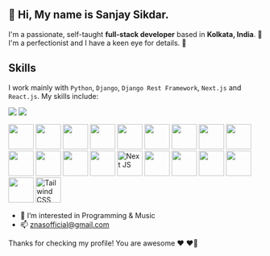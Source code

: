 ## 👋 Hi, My name is Sanjay Sikdar.

I'm a passionate, self-taught **full-stack developer** based in **Kolkata, India**. 🌱
I'm a perfectionist and I have a keen eye for details.  👀


## Skills

I work mainly with `Python`, `Django`, `Django Rest Framework`, `Next.js` and `React.js`. My skills include:

[![](https://img.shields.io/twitter/follow/znas_sanjay)](https://twitter.com/znas_sanjay) [![](https://img.shields.io/github/followers/sannjayy?style=social)](https://github.com/sannjayy) 

<p>
    <img src="https://cdn.jsdelivr.net/gh/devicons/devicon/icons/python/python-original.svg" width="50" height="50" />
    <img src="https://cdn.jsdelivr.net/gh/devicons/devicon/icons/django/django-plain-wordmark.svg" width="50" height="50" />
    <img src="https://cdn.jsdelivr.net/gh/devicons/devicon/icons/git/git-plain-wordmark.svg" width="50" height="50" />
    <img src="https://cdn.jsdelivr.net/gh/devicons/devicon/icons/postgresql/postgresql-plain-wordmark.svg" width="50" height="50" />
    <img src="https://cdn.jsdelivr.net/gh/devicons/devicon/icons/mysql/mysql-original-wordmark.svg" width="50" height="50" />
    <img src="https://cdn.jsdelivr.net/gh/devicons/devicon/icons/redis/redis-plain-wordmark.svg" width="50" height="50" />
    <img src="https://cdn.jsdelivr.net/gh/devicons/devicon/icons/nginx/nginx-original.svg" width="50" height="50" />
    <img src="https://cdn.jsdelivr.net/gh/devicons/devicon/icons/bash/bash-original.svg" width="50" height="50" />
    <img src="https://cdn.jsdelivr.net/gh/devicons/devicon/icons/amazonwebservices/amazonwebservices-plain-wordmark.svg" width="50" height="50" />
    <img src="https://cdn.jsdelivr.net/gh/devicons/devicon/icons/digitalocean/digitalocean-original-wordmark.svg" width="50" height="50" />
    <img src="https://cdn.jsdelivr.net/gh/devicons/devicon/icons/nodejs/nodejs-plain-wordmark.svg" width="50" height="50" />
    <img src="https://cdn.jsdelivr.net/gh/devicons/devicon/icons/javascript/javascript-original.svg" width="50" height="50" />
    <img src="https://cdn.jsdelivr.net/gh/devicons/devicon/icons/react/react-original-wordmark.svg" width="50" height="50" />
    <img src="https://cdn.jsdelivr.net/gh/devicons/devicon/icons/nextjs/nextjs-original.svg" title='Next JS' width="50" height="50" />
    <img src="https://cdn.jsdelivr.net/gh/devicons/devicon/icons/jquery/jquery-plain-wordmark.svg" width="50" height="50" />
    <img src="https://cdn.jsdelivr.net/gh/devicons/devicon/icons/wordpress/wordpress-original.svg" width="50" height="50" />
    <img src="https://cdn.jsdelivr.net/gh/devicons/devicon/icons/html5/html5-plain-wordmark.svg" width="50" height="50" />
    <img src="https://cdn.jsdelivr.net/gh/devicons/devicon/icons/css3/css3-plain-wordmark.svg" width="50" height="50" />
    <img src="https://cdn.jsdelivr.net/gh/devicons/devicon/icons/bootstrap/bootstrap-plain-wordmark.svg" width="50" height="50" />
    <img src="https://cdn.jsdelivr.net/gh/devicons/devicon/icons/tailwindcss/tailwindcss-plain.svg" width="50" height="50" title='Tailwind CSS' />
</p>


- 👀 I’m interested in Programming & Music
- 📫 znasofficial@gmail.com

Thanks for checking my profile! You are awesome ❤️ ❤️‍🔥

<!---
sannjayy/sannjayy is a ✨ special ✨ repository because its `README.md` (this file) appears on your GitHub profile.
You can click the Preview link to take a look at your changes.
--->

